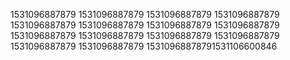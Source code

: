 1531096887879
1531096887879
1531096887879
1531096887879
1531096887879
1531096887879
1531096887879
1531096887879
1531096887879
1531096887879
1531096887879
1531096887879
1531096887879
1531096887879
15310968878791531106600846